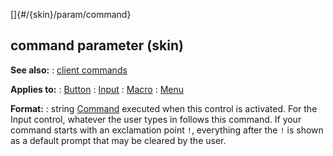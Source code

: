[]{#/{skin}/param/command}
  ## command parameter (skin)
  **See also:**
  :   [client commands](ref/%7Bskin%7D/commands)
  <!-- -->
  **Applies to:**
  :   [Button](ref/%7Bskin%7D/control/button)
  :   [Input](ref/%7Bskin%7D/control/input)
  :   [Macro](ref/%7Bskin%7D/control/macro)
  :   [Menu](ref/%7Bskin%7D/control/menu)
  <!-- -->
  **Format:**
  :   string
  [Command](ref/%7Bskin%7D/commands) executed when this control is
  activated.
  For the Input control, whatever the user types in follows this command.
  If your command starts with an exclamation point `!`, everything after
  the `!` is shown as a default prompt that may be cleared by the user.